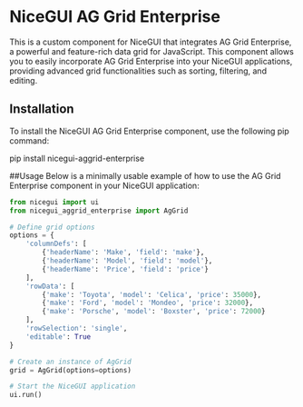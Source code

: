 # NiceGUI AG Grid Enterprise
This is a custom component for NiceGUI that integrates AG Grid Enterprise, a powerful and feature-rich data grid for JavaScript. This component allows you to easily incorporate AG Grid Enterprise into your NiceGUI applications, providing advanced grid functionalities such as sorting, filtering, and editing.

## Installation
To install the NiceGUI AG Grid Enterprise component, use the following pip command:

pip install nicegui-aggrid-enterprise

##Usage
Below is a minimally usable example of how to use the AG Grid Enterprise component in your NiceGUI application:

```python
from nicegui import ui
from nicegui_aggrid_enterprise import AgGrid

# Define grid options
options = {
    'columnDefs': [
        {'headerName': 'Make', 'field': 'make'},
        {'headerName': 'Model', 'field': 'model'},
        {'headerName': 'Price', 'field': 'price'}
    ],
    'rowData': [
        {'make': 'Toyota', 'model': 'Celica', 'price': 35000},
        {'make': 'Ford', 'model': 'Mondeo', 'price': 32000},
        {'make': 'Porsche', 'model': 'Boxster', 'price': 72000}
    ],
    'rowSelection': 'single',
    'editable': True
}

# Create an instance of AgGrid
grid = AgGrid(options=options)

# Start the NiceGUI application
ui.run()
```
